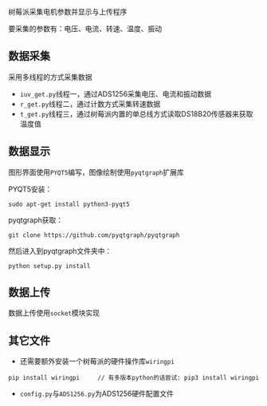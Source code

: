 树莓派采集电机参数并显示与上传程序

要采集的参数有：电压、电流、转速、温度、振动

## 数据采集

采用多线程的方式采集数据
- `iuv_get.py`线程一，通过ADS1256采集电压、电流和振动数据
- `r_get.py`线程二，通过计数方式采集转速数据
- `t_get.py`线程三，通过树莓派内置的单总线方式读取DS18B20传感器来获取温度值

## 数据显示

图形界面使用`PYQT5`编写，图像绘制使用`pyqtgraph`扩展库

PYQT5安装：
```
sudo apt-get install python3-pyqt5
```

pyqtgraph获取：
```
git clone https://github.com/pyqtgraph/pyqtgraph
```
然后进入到pyqtgraph文件夹中：
```
python setup.py install
```

## 数据上传

数据上传使用`socket`模块实现

## 其它文件

- 还需要额外安装一个树莓派的硬件操作库`wiringpi`
```
pip install wiringpi     // 有多版本python的话尝试: pip3 install wiringpi
```

- `config.py`与`ADS1256.py`为ADS1256硬件配置文件
